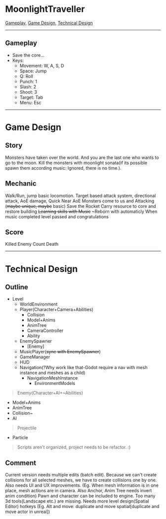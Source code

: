 # MoonlightTraveller
[Gameplay](#Gameplay), [Game Design](#Game-Design), [Technical Design](#Technical-Design)

***

## Gameplay

* Save the core...
* Keys:
  * Movement: W, A, S, D 
  * Space: Jump
  * Q: Roll
  * Punch: 1
  * Slash: 2
  * Shoot: 3
  * Target: Tab
  * Menu: Esc

***

# Game Design 
## Story
Monsters have taken over the world. And you are the last one who wants to go to the moon.
Kill the monsters with moonlight sonata(if its possible spawn them according music: Ignored, there is no time.).
## Mechanic
Walk/Run, jump basic locomotion.
Target based attack system, directional attack, AoE damage, Quick Near AoE
Monsters come to us and Attacking (~~maybe unique, maybe~~ basic) 
Save the Rocket
Carry resource to core and restore building
~~Learning skills with Music~~
~Reborn with automaticly
When music completed level passed and congratulations
## Score
Killed Enemy Count
Death

***

# Technical Design
## Outline
- Level
	- WorldEnvironment
	- Player(Character+Camera+Abilities)
		- Collision
		- Model+Anims
		- AnimTree
		- CameraController
		- Ability
	- EnemySpawner
		- [Enemy]
	- MusicPlayer(~~sync with EnemySpawner~~) 
	- GameManager
	- HUD
	- Navigation(?Why work like that-Godot require a nav with mesh instance and meshes as a child) 
		- NavigationMeshInstance
			- EnvironmentModels
			
> Enemy(Character+AI+~Abilities)
- Model+Anims
- AnimTree
- Collision~
- AI

> Projectile
- Particle

> Scripts aren't organized, project needs to be refactor. :) 

## Comment
Current version needs multiple edits (batch edit). Because we can't create collisions for all selected meshes, we have to create collisions one by one. Also needs UI and UX improvements. (Eg. When mesh information is in one place, mesh actions are in camera. Also Anchor, Anim Tree needs invert anim condition)
Pawn and character can be included to engine. 
Too many 3d tools(Landscape etc.) are missing. Needs more level design(Spatial Editor) hotkeys (Eg. Alt and move: duplicate and move spatial[duplicate and move actor in unreal]) 
